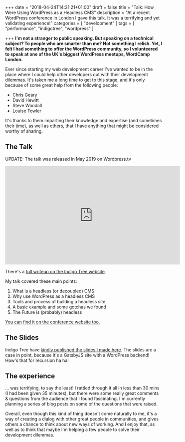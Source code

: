 +++
date = "2018-04-24T14:21:21+01:00"
draft = false
title = "Talk: How Were Using WordPress as a Headless CMS"
description = "At a recent WordPress conference in London I gave this talk. It was a terrifying and yet validating experience!"
categories = [
  "development"
]
tags = [
    "performance",
   "indigotree",
   "wordpress"
]

+++
**I'm not a stranger to public speaking. But speaking on a technical subject? To people who are smarter than me? Not something I relish. Yet, I felt I had something to offer the WordPress community, so I volunteered to speak at one of the UK's biggest WordPress meetups, WordCamp London.**

Ever since starting my web development career I've wanted to be in the place where I could help other developers out with their development dilemmas. It's taken me a long time to get to this stage, and it's only because of some great help from the following people:

- Chris Geary
- David Hewitt
- Steve Woodall
- Louise Towler

It's thanks to them imparting their knowledge and expertise (and sometimes their time), as well as others, that I have anything that might be considered worthy of sharing.

## The Talk

UPDATE: The talk was released in May 2019 on Wordpress.tv

<iframe width="560" height="315" src="https://videopress.com/embed/XXuKwsPC" frameborder="0" allowfullscreen></iframe>
<script src="https://videopress.com/videopress-iframe.js"></script>

There's a [full writeup on the Indigo Tree website](https://indigotree.co.uk/how-use-wordpress-headless-cms/).

My talk covered these main points:

1. What is a headless (or decoupled) CMS
2. Why use WordPress as a headless CMS
3. Tools and process of building a headless site
4. A basic example and some gotchas we found
5. The Future is (probably) headless

[You can find it on the conference website too.](https://2018.london.wordcamp.org/session/how-were-using-wordpress-as-a-headless-cms/)

## The Slides

Indigo Tree have [kindly published the slides I made here](https://wpheadless.indigotree.co.uk/1). The slides are a case in point, because it's a GatsbyJS site with a WordPress backend! How's that for recursion ha ha!

## The experience

... was terrifying, to say the least! I rattled through it all in less than 30 mins (I had been given 35 minutes), but there were some really great comments & questions from the audience that I found fascinating. I'm currently planning a series of blog posts on some of the questions that were raised.

Overall, even though this kind of thing doesn't come naturally to me, it's a way of creating a dialog with other great people in communities, and gives others a chance to think about new ways of working. And I enjoy that, as well as to think that maybe I'm helping a few people to solve their development dilemmas.
